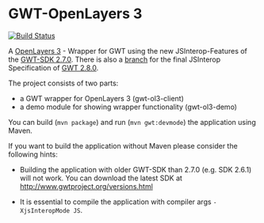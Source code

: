 GWT-OpenLayers 3
==================

[![Build Status](https://travis-ci.org/TDesjardins/gwt-ol3.svg?branch=master)](https://travis-ci.org/TDesjardins/gwt-ol3)

A [OpenLayers 3](http://openlayers.org/ "OpenLayers 3 website") - Wrapper for GWT using the new JSInterop-Features of the [GWT-SDK 2.7.0](http://www.gwtproject.org/versions.html "Link to GWT-SDK Downloads"). There is also a [branch](https://github.com/TDesjardins/gwt-ol3/tree/gwt/2.8 "GWT 2.8 branch of GWT-OpenLayers 3") for the final JSInterop Specification of [GWT 2.8.0](http://www.gwtproject.org/release-notes.html#Release_Notes_2_8_0_BETA1 "Release Notes for 2.8.0 (Beta1)").

The project consists of two parts:
  
  * a GWT wrapper for OpenLayers 3 (gwt-ol3-client)
  * a demo module for showing wrapper functionality (gwt-ol3-demo)

You can build (`mvn package`) and run (`mvn gwt:devmode`) the application using Maven.

If you want to build the application without Maven please consider the following hints: 

  * Building the application with older GWT-SDK than 2.7.0 (e.g. SDK 2.6.1) will not work. You can download the latest SDK at http://www.gwtproject.org/versions.html

  * It is essential to compile the application with compiler args `-XjsInteropMode JS`.
